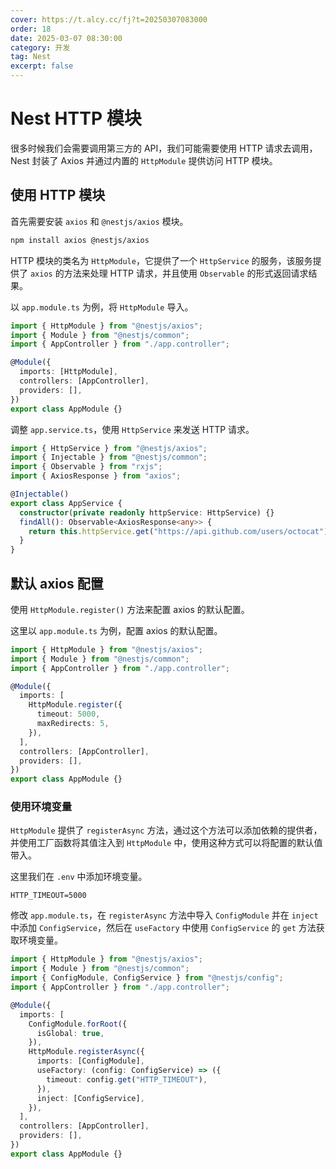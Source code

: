```yaml
---
cover: https://t.alcy.cc/fj?t=20250307083000
order: 18
date: 2025-03-07 08:30:00
category: 开发
tag: Nest
excerpt: false
---
```


# Nest HTTP 模块

很多时候我们会需要调用第三方的 API，我们可能需要使用 HTTP 请求去调用，Nest 封装了 Axios 并通过内置的 `HttpModule` 提供访问 HTTP 模块。

## 使用 HTTP 模块

首先需要安装 `axios` 和 `@nestjs/axios` 模块。

```sh
npm install axios @nestjs/axios
```

HTTP 模块的类名为 `HttpModule`，它提供了一个 `HttpService` 的服务，该服务提供了 `axios` 的方法来处理 HTTP 请求，并且使用 `Observable` 的形式返回请求结果。

以 `app.module.ts` 为例，将 `HttpModule` 导入。

```typescript
import { HttpModule } from "@nestjs/axios";
import { Module } from "@nestjs/common";
import { AppController } from "./app.controller";

@Module({
  imports: [HttpModule],
  controllers: [AppController],
  providers: [],
})
export class AppModule {}
```

调整 `app.service.ts`，使用 `HttpService` 来发送 HTTP 请求。

```typescript
import { HttpService } from "@nestjs/axios";
import { Injectable } from "@nestjs/common";
import { Observable } from "rxjs";
import { AxiosResponse } from "axios";

@Injectable()
export class AppService {
  constructor(private readonly httpService: HttpService) {}
  findAll(): Observable<AxiosResponse<any>> {
    return this.httpService.get("https://api.github.com/users/octocat");
  }
}
```

## 默认 axios 配置

使用 `HttpModule.register()` 方法来配置 axios 的默认配置。

这里以 `app.module.ts` 为例，配置 axios 的默认配置。

```typescript
import { HttpModule } from "@nestjs/axios";
import { Module } from "@nestjs/common";
import { AppController } from "./app.controller";

@Module({
  imports: [
    HttpModule.register({
      timeout: 5000,
      maxRedirects: 5,
    }),
  ],
  controllers: [AppController],
  providers: [],
})
export class AppModule {}
```

### 使用环境变量

`HttpModule` 提供了 `registerAsync` 方法，通过这个方法可以添加依赖的提供者，并使用工厂函数将其值注入到 `HttpModule` 中，使用这种方式可以将配置的默认值带入。

这里我们在 `.env` 中添加环境变量。

```
HTTP_TIMEOUT=5000
```

修改 `app.module.ts`，在 `registerAsync` 方法中导入 `ConfigModule` 并在 `inject` 中添加 `ConfigService`，然后在 `useFactory` 中使用 `ConfigService` 的 `get` 方法获取环境变量。

```typescript
import { HttpModule } from "@nestjs/axios";
import { Module } from "@nestjs/common";
import { ConfigModule, ConfigService } from "@nestjs/config";
import { AppController } from "./app.controller";

@Module({
  imports: [
    ConfigModule.forRoot({
      isGlobal: true,
    }),
    HttpModule.registerAsync({
      imports: [ConfigModule],
      useFactory: (config: ConfigService) => ({
        timeout: config.get("HTTP_TIMEOUT"),
      }),
      inject: [ConfigService],
    }),
  ],
  controllers: [AppController],
  providers: [],
})
export class AppModule {}
```
